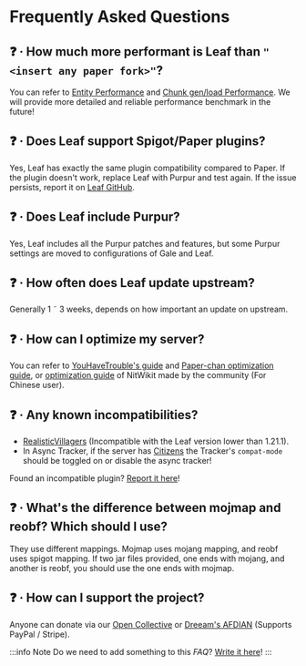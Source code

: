 # Frequently Asked Questions

## ❓ · How much more performant is Leaf than `"<insert any paper fork>"`?
You can refer to [Entity Performance](benchmark/entity-performance.md) and [Chunk gen/load Performance](benchmark/chunk-generation.md). We will provide more detailed and reliable performance benchmark in the future!

## ❓ · Does Leaf support Spigot/Paper plugins?
Yes, Leaf has exactly the same plugin compatibility compared to Paper. If the plugin doesn't work, replace Leaf with Purpur and test again. If the issue persists, report it on [Leaf GitHub](https://github.com/Winds-Studio/Leaf/issues/new/choose).

## ❓ · Does Leaf include Purpur?
Yes, Leaf includes all the Purpur patches and features, but some Purpur settings are moved to configurations of Gale and Leaf.

## ❓ · How often does Leaf update upstream?
Generally 1 ˜ 3 weeks, depends on how important an update on upstream.

## ❓ · How can I optimize my server?
You can refer to [YouHaveTrouble's guide](https://github.com/YouHaveTrouble/minecraft-optimization) and [Paper-chan optimization guide](https://paper-chan.moe/paper-optimization/), or [optimization guide](https://nitwikit.8aka.org/Java/optimize/) of NitWikit made by the community (For Chinese user).

## ❓ · Any known incompatibilities?
* [RealisticVillagers](https://www.spigotmc.org/resources/realisticvillagers.105055) (Incompatible with the Leaf version lower than 1.21.1).
* In Async Tracker, if the server has [Citizens](https://www.spigotmc.org/resources/citizens.13811) the Tracker's `compat-mode` should be toggled on or disable the async tracker!

Found an incompatible plugin? [Report it here](https://github.com/Winds-Studio/Leaf/issues/new/choose)!

## ❓ · What's the difference between mojmap and reobf? Which should I use?
They use different mappings. Mojmap uses mojang mapping, and reobf uses spigot mapping. If two jar files provided, one ends with mojang,
and another is reobf, you should use the one ends with mojmap.

## ❓ · How can I support the project?
Anyone can donate via our [Open Collective](https://opencollective.com/Winds-Studio) or [Dreeam's AFDIAN](https://afdian.com/a/Dreeam) (Supports PayPal / Stripe).

:::info Note
Do we need to add something to this *FAQ*? [Write it here](getting-started.md#📫-contact)!
:::
